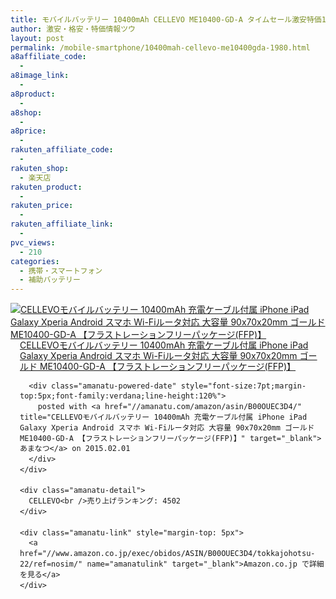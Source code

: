 ```yaml
---
title: モバイルバッテリー 10400mAh CELLEVO ME10400-GD-A タイムセール激安特価1,980円！送料無料！
author: 激安・格安・特価情報ツウ
layout: post
permalink: /mobile-smartphone/10400mah-cellevo-me10400gda-1980.html
a8affiliate_code:
  -
a8image_link:
  -
a8product:
  -
a8shop:
  -
a8price:
  -
rakuten_affiliate_code:
  -
rakuten_shop:
  - 楽天店
rakuten_product:
  -
rakuten_price:
  -
rakuten_affiliate_link:
  -
pvc_views:
  - 210
categories:
  - 携帯・スマートフォン
  - 補助バッテリー
---
```

<div class="amanatu-box" style="margin-bottom:0px;">
  <div class="amanatu-image" style="float:left;">
    <a href="//www.amazon.co.jp/exec/obidos/ASIN/B00OUEC3D4/tokkajohotsu-22/ref=nosim/" name="amanatulink" target="_blank"><img src="//i2.wp.com/ecx.images-amazon.com/images/I/41veJF8VzML._SL160_.jpg?w=546" alt="CELLEVOモバイルバッテリー 10400mAh 充電ケーブル付属 iPhone iPad Galaxy Xperia Android スマホ Wi-Fiルータ対応 大容量 90x70x20mm ゴールド ME10400-GD-A 【フラストレーションフリーパッケージ(FFP)】" style="border: none;" data-recalc-dims="1" /></a>
  </div>

  <div class="amanatu-info" style="float:left;margin-left:15px;line-height:120%">
    <div class="amanatu-name" style="margin-bottom:10px;line-height:120%">
      <a href="//www.amazon.co.jp/exec/obidos/ASIN/B00OUEC3D4/tokkajohotsu-22/ref=nosim/" name="amanatulink" target="_blank">CELLEVOモバイルバッテリー 10400mAh 充電ケーブル付属 iPhone iPad Galaxy Xperia Android スマホ Wi-Fiルータ対応 大容量 90x70x20mm ゴールド ME10400-GD-A 【フラストレーションフリーパッケージ(FFP)】</a>

      <div class="amanatu-powered-date" style="font-size:7pt;margin-top:5px;font-family:verdana;line-height:120%">
        posted with <a href="//amanatu.com/amazon/asin/B00OUEC3D4/" title="CELLEVOモバイルバッテリー 10400mAh 充電ケーブル付属 iPhone iPad Galaxy Xperia Android スマホ Wi-Fiルータ対応 大容量 90x70x20mm ゴールド ME10400-GD-A 【フラストレーションフリーパッケージ(FFP)】" target="_blank">あまなつ</a> on 2015.02.01
      </div>
    </div>

    <div class="amanatu-detail">
      CELLEVO<br />売り上げランキング: 4502
    </div>

    <div class="amanatu-link" style="margin-top: 5px">
      <a href="//www.amazon.co.jp/exec/obidos/ASIN/B00OUEC3D4/tokkajohotsu-22/ref=nosim/" name="amanatulink" target="_blank">Amazon.co.jp で詳細を見る</a>
    </div>
  </div>

  <div class="amanatu-footer" style="clear: left">
  </div>
</div>